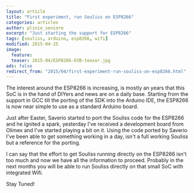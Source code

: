 ```yaml
---
layout: article
title: "First experiment, run Souliss on ESP8266"
categories: articles
author: plinio_seniore
excerpt: "Just starting the support for ESP8266"
tags: [souliss, arduino, esp8266, wifi]
modified: 2015-04-25
image:
  feature: 
  teaser: 2015-04/ESP8266-EVB-teaser.jpg
ads: false  
redirect_from: "2015/04/first-experiment-run-souliss-on-esp8266.html"
---
```


The interest around the ESP8266 is increasing, is mostly an years that this SoC is in the hand of DIYers and news are on a daily base. Starting from the support in GCC till the porting of the SDK into the Arduino IDE, the ESP8266 is now near simple to use as a standard Arduino board.

Just after Easter, Saverio started to port the Souliss code for the ESP8266 and he ignited a spark, yesterday I've received a development board from Olimex and I've started playing a bit on it.
Using the code ported by Saverio I've been able to get something working in a day, isn't a full working Souliss but a reference for the porting.

I can say that the effort to get Souliss running directly on the ESP8266 isn't too much and now we have all the information to proceed. Probably in the next months you will be able to run Souliss directly on that small SoC with integrated Wifi.

Stay Tuned!